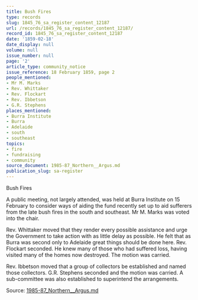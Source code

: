 ```yaml
---
title: Bush Fires
type: records
slug: 1845_76_sa_register_content_12187
url: /records/1845_76_sa_register_content_12187/
record_id: 1845_76_sa_register_content_12187
date: '1859-02-18'
date_display: null
volume: null
issue_number: null
page: '2'
article_type: community_notice
issue_reference: 18 February 1859, page 2
people_mentioned:
- Mr M. Marks
- Rev. Whittaker
- Rev. Flockart
- Rev. Ibbetson
- G.R. Stephens
places_mentioned:
- Burra Institute
- Burra
- Adelaide
- south
- southeast
topics:
- fire
- fundraising
- community
source_document: 1985-87_Northern__Argus.md
publication_slug: sa-register
---
```


Bush Fires

A public meeting, not largely attended, was held at Burra Institute on 15 February to consider ways of aiding the fund recently set up to aid sufferers from the late bush fires in the south and southeast.  Mr M. Marks was voted into the chair.

Rev. Whittaker moved that they render every possible assistance and urge the Government to take action with as little delay as possible. He felt that as Burra was second only to Adelaide great things should be done here.  Rev. Flockart seconded.  He knew many of those who had suffered loss, having visited many of the homes now destroyed.  The motion was carried.

Rev. Ibbetson moved that a group of collectors be established and named those collectors.  G.R. Stephens seconded and the motion was carried.  A sub-committee was also established to superintend the arrangements.

Source: [1985-87_Northern__Argus.md](/downloads/markdown/1985-87_Northern__Argus.md)
